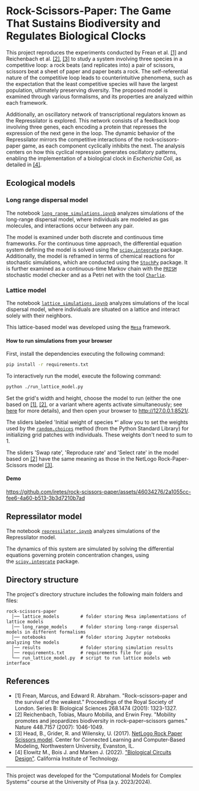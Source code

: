 # Rock-Scissors-Paper: The Game That Sustains Biodiversity and Regulates Biological Clocks

This project reproduces the experiments conducted by Frean et al. [[1]](#references) and Reichenbach et al. [[2]](#references), [[3]](#references) to study a system involving three species in a competitive loop: a rock beats (and replicates into) a pair of scissors, scissors beat a sheet of paper and paper beats a rock. The self-referential nature of the competitive loop leads to counterintuitive phenomena, such as the expectation that the least competitive species will have the largest population, ultimately preserving diversity. The proposed model is examined through various formalisms, and its properties are analyzed within each framework.

Additionally, an oscillatory network of transcriptional regulators known as the Repressilator is explored. This network consists of a feedback loop involving three genes, each encoding a protein that represses the expression of the next gene in the loop. The dynamic behavior of the Repressilator mirrors the competitive interactions of the rock-scissors-paper game, as each component cyclically inhibits the next. The analysis centers on how this cyclical repression generates oscillatory patterns, enabling the implementation of a biological clock in *Escherichia Coli*, as detailed in [[4]](#references).

## Ecological models

### Long range dispersal model

The notebook [`long_range_simulations.ipynb`](./notebooks/long_range_simulations.ipynb) analyzes simulations of the long-range dispersal model, where individuals are modeled as gas molecules, and interactions occur between any pair.

The model is examined under both discrete and continuous time frameworks. For the continuous time approach, the differential equation system defining the model is solved using the [`scipy.integrate`](https://docs.scipy.org/doc/scipy/reference/integrate.html#module-scipy.integrate) package. Additionally, the model is reframed in terms of chemical reactions for stochastic simulations, which are conducted using the [`StochPy`](https://stochpy.sourceforge.net) package. It is further examined as a continuous-time Markov chain with the [`PRISM`](https://www.prismmodelchecker.org) stochastic model checker and as a Petri net with the tool [`Charlie`](https://www-dssz.informatik.tu-cottbus.de/DSSZ/Software/Charlie).

### Lattice model

The notebook [`lattice_simulations.ipynb`](./notebooks/lattice_simulations.ipynb) analyzes simulations of the local dispersal model, where individuals are situated on a lattice and interact solely with their neighbors.

This lattice-based model was developed using the [`Mesa`](https://mesa.readthedocs.io/en/stable/) framework.

#### How to run simulations from your browser

First, install the dependencies executing the following command:

```bash
pip install -r requirements.txt
```

To interactively run the model, execute the following command:

```bash
python ./run_lattice_model.py
```

Set the grid's width and height, choose the model to run (either the one based on [[1]](#references), [[2]](#references), or a variant where agents activate simultaneously; see [here](./notebooks/lattice_simulations.ipynb) for more details), and then open your browser to http://127.0.0.1:8521/.

The sliders labeled 'Initial weight of species *' allow you to set the weights used by the [`random.choices`](https://docs.python.org/3/library/random.html#random.choices) method (from the Python Standard Library) for initializing grid patches with individuals. These weights don't need to sum to $1$.

The sliders 'Swap rate', 'Reproduce rate' and 'Select rate' in the model based on [[2]](#references) have the same meaning as those in the NetLogo Rock-Paper-Scissors model [[3]](#references).

#### Demo

https://github.com/iretes/rock-scissors-paper/assets/46034276/2a1055cc-fee6-4a60-b513-3b3d7210b7ad

## Repressilator model

The notebook [`repressilator.ipynb`](./notebooks/repressilator.ipynb) analyzes simulations of the Repressilator model.

The dynamics of this system are simulated by solving the differential equations governing protein concentration changes, using the [`scipy.integrate`](https://docs.scipy.org/doc/scipy/reference/integrate.html#module-scipy.integrate) package.

## Directory structure

The project's directory structure includes the following main folders and files:
```
rock-scissors-paper
  │── lattice_models        # folder storing Mesa implementations of lattice models
  │── long_range_models     # folder storing long-range dispersal models in different formalisms
  │── notebooks             # folder storing Jupyter notebooks analyzing the models
  │── results               # folder storing simulation results
  │── requirements.txt      # requirements file for pip
  └── run_lattice_model.py  # script to run lattice models web interface
```

## References
- [1] Frean, Marcus, and Edward R. Abraham. "Rock–scissors–paper and the survival of the weakest." Proceedings of the Royal Society of London. Series B: Biological Sciences 268.1474 (2001): 1323-1327.
- [2] Reichenbach, Tobias, Mauro Mobilia, and Erwin Frey. "Mobility promotes and jeopardizes biodiversity in rock–paper–scissors games." Nature 448.7157 (2007): 1046-1049.
- [3] Head, B., Grider, R. and Wilensky, U. (2017). [NetLogo Rock Paper Scissors model](http://ccl.northwestern.edu/netlogo/models/RockPaperScissors). Center for Connected Learning and Computer-Based Modeling, Northwestern University, Evanston, IL.
- [4] Elowitz M., Bois J. and Marken J. (2022). ["Biological Circuits Design"](https://biocircuits.github.io/chapters/09_repressilator.html). California Institute of Technology.

---
This project was developed for the “Computational Models for Complex Systems” course at the University of Pisa (a.y. 2023/2024).